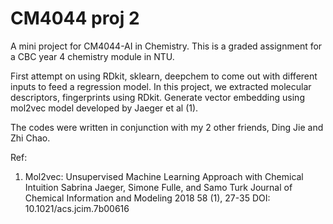 # CM4044 proj 2

A mini project for CM4044-AI in Chemistry. This is a graded assignment for a CBC year 4 chemistry module in NTU. 

First attempt on using RDkit, sklearn, deepchem to come out with different inputs to feed a regression model. In this project, we extracted molecular descriptors, fingerprints using RDkit. Generate vector embedding using mol2vec model developed by Jaeger et al (1). 

The codes were written in conjunction with my 2 other friends, Ding Jie and Zhi Chao.

Ref:
1) Mol2vec: Unsupervised Machine Learning Approach with Chemical Intuition
Sabrina Jaeger, Simone Fulle, and Samo Turk
Journal of Chemical Information and Modeling 2018 58 (1), 27-35
DOI: 10.1021/acs.jcim.7b00616
